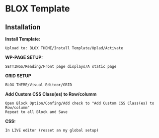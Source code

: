 # BLOX Template


## Installation
**Install Template:**
```shell
Upload to: BLOX THEME/Install Template/Uplad/Activate
```


**WP-PAGE SETUP:**
```shell
SETTINGS/Reading/Front page displays/A static page
```



**GRID SETUP**

```shell
BLOX THEME/Visual Editoor/GRID
```

**Add Custom CSS Class(es) to Row/columm**

```shell
Open Block Option/Confing/Add check to "Add Custom CSS Class(es) to Row/columm"
Repeat to all Block and Save
```

**CSS:**
```shell
In LIVE editor (resset an my global setup)
```

